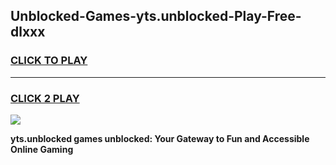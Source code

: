 
## Unblocked-Games-yts.unblocked-Play-Free-dlxxx
<h3>
<a href="https://premium76.site?title=yts.unblocked&ref=18A1">CLICK TO PLAY</a></h3>
<hr>

<h3>
<a href="https://premium76.site?title=yts.unblocked&ref=18A1">CLICK 2 PLAY</a>
  
</h3>

<a href="https://premium76.site?title=yts.unblocked&ref=18A1"><img src="https://clearcache.store/games.png"></a>


**yts.unblocked games unblocked: Your Gateway to Fun and Accessible Online Gaming**
